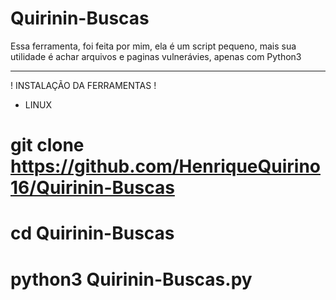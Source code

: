 # Quirinin-Buscas
Essa ferramenta, foi feita por mim, ela é um script pequeno, mais sua utilidade é achar arquivos e paginas vulnerávies, apenas com Python3


-----------------------------------------------------------------------------------------------------------------------------------------------------
! INSTALAÇÃO DA FERRAMENTAS !

* LINUX 
# git clone https://github.com/HenriqueQuirino16/Quirinin-Buscas
# cd Quirinin-Buscas
# python3 Quirinin-Buscas.py

